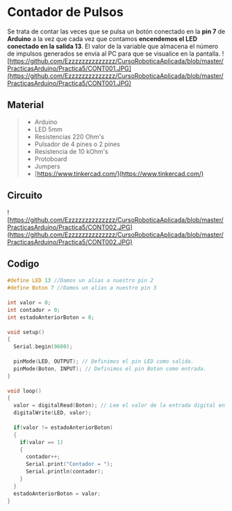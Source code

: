 # Contador de Pulsos

Se trata de contar las veces que se pulsa un botón conectado en la **pin 7** de **Arduino** a la vez que cada vez que contamos **encendemos el LED conectado en la salida 13**. El valor de la variable que almacena el número de impulsos generados se envía al PC para que se visualice en la pantalla.
![https://github.com/Ezzzzzzzzzzzzzz/CursoRoboticaAplicada/blob/master/PracticasArduino/Practica5/CONT001.JPG](https://github.com/Ezzzzzzzzzzzzzz/CursoRoboticaAplicada/blob/master/PracticasArduino/Practica5/CONT001.JPG)

## Material
> - Arduino
> - LED 5mm 
> - Resistencias 220 Ohm's 
> - Pulsador de 4 pines o 2 pines
> - Resistencia de 10 kOhm's
> - Protoboard
> - Jumpers
> - [https://www.tinkercad.com/](https://www.tinkercad.com/)
## Circuito
![https://github.com/Ezzzzzzzzzzzzzz/CursoRoboticaAplicada/blob/master/PracticasArduino/Practica5/CONT002.JPG](https://github.com/Ezzzzzzzzzzzzzz/CursoRoboticaAplicada/blob/master/PracticasArduino/Practica5/CONT002.JPG)

## Codigo
```c
#define LED 13 //Damos un alias a nuestro pin 2
#define Boton 7 //Damos un alias a nuestro pin 3

int valor = 0;
int contador = 0;
int estadoAnteriorBoton = 0;

void setup()
{
  Serial.begin(9600);
  
  pinMode(LED, OUTPUT); // Definimos el pin LED como salida.
  pinMode(Boton, INPUT); // Definimos el pin Boton como entrada.
}

void loop()
{
  valor = digitalRead(Boton); // Lee el valor de la entrada digital en el pin7
  digitalWrite(LED, valor);
  
  if(valor != estadoAnteriorBoton)
  {
    if(valor == 1)
    {
      contador++;
      Serial.print("Contador = ");
      Serial.println(contador);
    }
  }
  estadoAnteriorBoton = valor;
}
```

<!--stackedit_data:
eyJoaXN0b3J5IjpbODkwMDkyMTY4LDE4OTk4MjM5OTMsMTcyOT
MzMjQ5MV19
-->